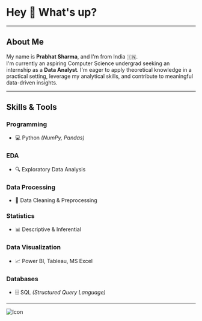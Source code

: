 <h1 align="left">Hey 👋 What's up?</h1>

---

## About Me

My name is **Prabhat Sharma**, and I'm from India 🇮🇳.  
I'm currently an aspiring Computer Science undergrad seeking an internship as a **Data Analyst**. I'm eager to apply theoretical knowledge in a practical setting, leverage my analytical skills, and contribute to meaningful data-driven insights.

---

## Skills & Tools

### Programming
- 💻 Python *(NumPy, Pandas)*  

### EDA
- 🔍 Exploratory Data Analysis  

### Data Processing
- 🧹 Data Cleaning & Preprocessing  

### Statistics
- 📊 Descriptive & Inferential  

### Data Visualization
- 📈 Power BI, Tableau, MS Excel  

### Databases
- 🗄️ SQL *(Structured Query Language)*  

---

<img src="https://www.edx.org/_next/image?url=https%3A%2F%2Fprod-discovery.edx-cdn.org%2Fmedia%2Fprograms%2Fcard_images%2Fe78d61bc-aa9d-417f-b244-fed28f5737b6-42e63d68ef81.jpeg&w=640&q=75" alt="Icon" style="max-width: 100%; height: auto;">
